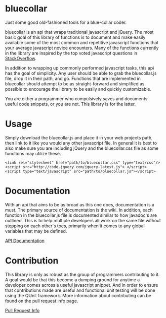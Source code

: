bluecollar
==========

Just some good old-fashioned tools for a blue-collar coder.

bluecollar is an api that wraps traditional javascript and jQuery.  The most basic goal of this library of functions is to document and make easily available some of the  most common and repetitive javascript functions that your average javascript novice encounters.  Many of the functions currently in the library are inspired by the top voted javascript questions in [StackOverflow](http://stackoverflow.com/questions/tagged/javascript?page=2&sort=votes&pagesize=15).

In addition to wrapping up commonly performed javascript tasks, this api has the goal of simplicity.  Any user should be able to grab the bluecollar.js file, drop it in their path, and go.  Functions that are implemented in bluecollar should attempt to be as straight-forward and simplified as possible to encourage the library to be easily and quickly customizable.

You are either a programmer who compulsively saves and documents useful code snippets, or you are not.  This library is for the latter.

Usage
=====

Simply download the bluecollar.js and place it in your web projects path, then link to it like you would any other javascript file.  In general it is best to also make sure you are including jQuery and the bluecollar.css file as some functions may utilize these.

    <link rel="stylesheet" href="path/to/bluecollar.css" type="text/css"/>
    <script src="http://code.jquery.com/jquery-latest.js"> </script>
    <script type="text/javascript" src="path/to/bluecollar.js"></script>


Documentation
=============

With an api that aims to be as broad as this one does, documentation is a must.  The primary source of documentation is the wiki.  In addition, each function in the bluecollar.js file is documented similar to how javadoc's are outlined.  This is to help multiple developers all work on the same file without stepping on each other's toes, primarily when it comes to any global variables that may be defined.

[API Documentation](https://github.com/philosowaffle/bluecollar/wiki)


Contribution
============

This library is only as robust as the group of programmers contributing to it.  A goal would be that this become a dumping ground for anytime a developer comes across a useful javascript snippet.  And in order to ensure that contributions made are useful and functional unit testing will be done using the QUnit framework.  More information about contributing can be found on the pull request info page.

[Pull Request Info](https://github.com/philosowaffle/bluecollar/wiki/Pull-Requests)
